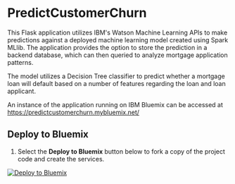 # PredictCustomerChurn

This Flask application utilizes IBM's Watson Machine Learning APIs to make predictions against a deployed machine learning
model created using Spark MLlib. The application provides the option to store the prediction in a backend database, which can then
queried to analyze mortgage application patterns.

The model utilizes a Decision Tree classifier to predict whether a mortgage loan will default based on a number of features
regarding the loan and loan applicant.

An instance of the application running on IBM Bluemix can be accessed at https://predictcustomerchurn.mybluemix.net/

## Deploy to Bluemix

1. Select the **Deploy to Bluemix** button below to fork a copy of the project code and create the services.

  [![Deploy to Bluemix](https://bluemix.net/deploy/button.png)](https://bluemix.net/deploy?repository=https://github.com/yfphoon/ChurnDemo.git)

